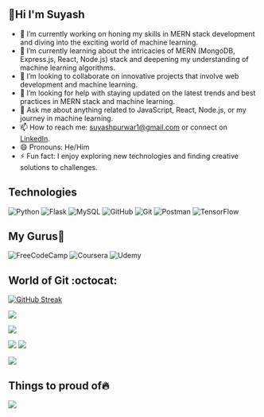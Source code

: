 <!--
**suyashpurwar1/suyashpurwar1** is a ✨ _special_ ✨ repository because its `README.md` (this file) appears on your GitHub profile.

Here are some ideas to get you started:

- 🔭 I’m currently working on ...
- 🌱 I’m currently learning ...
- 👯 I’m looking to collaborate on ...
- 🤔 I’m looking for help with ...
- 💬 Ask me about ...
- 📫 How to reach me: ...
- 😄 Pronouns: ...
- ⚡ Fun fact: ...
-->
## __👋Hi I'm Suyash__
- 🔭 I’m currently working on honing my skills in MERN stack development and diving into the exciting world of machine learning.
- 🌱 I’m currently learning about the intricacies of MERN (MongoDB, Express.js, React, Node.js) stack and deepening my understanding of machine learning algorithms.
- 👯 I’m looking to collaborate on innovative projects that involve web development and machine learning.
- 🤔 I’m looking for help with staying updated on the latest trends and best practices in MERN stack and machine learning.
- 💬 Ask me about anything related to JavaScript, React, Node.js, or my journey in machine learning.
- 📫 How to reach me: [suyashpurwar1@gmail.com](mailto:suyashpurwar1@gmail.com) or connect on [LinkedIn](https://www.linkedin.com/in/suyashpurwar).
- 😄 Pronouns: He/Him
- ⚡ Fun fact: I enjoy exploring new technologies and finding creative solutions to challenges.


## __Technologies__

![Python](https://img.shields.io/badge/python-3670A0?style=for-the-badge&logo=python&logoColor=ffdd54)
![Flask](https://img.shields.io/badge/flask-%23000.svg?style=for-the-badge&logo=flask&logoColor=white)
![MySQL](https://img.shields.io/badge/mysql-%2300f.svg?style=for-the-badge&logo=mysql&logoColor=white)
![GitHub](https://img.shields.io/badge/github-%23121011.svg?style=for-the-badge&logo=github&logoColor=white)
![Git](https://img.shields.io/badge/git-%23F05033.svg?style=for-the-badge&logo=git&logoColor=white)
![Postman](https://img.shields.io/badge/Postman-FF6C37?style=for-the-badge&logo=postman&logoColor=white)
![TensorFlow](https://img.shields.io/badge/TensorFlow-%23FF6F00.svg?style=for-the-badge&logo=TensorFlow&logoColor=white)


## __My Gurus🙏__

![FreeCodeCamp](https://img.shields.io/badge/Freecodecamp-%23123.svg?&style=for-the-badge&logo=freecodecamp&logoColor=green)
![Coursera](https://img.shields.io/badge/Coursera-%230056D2.svg?style=for-the-badge&logo=Coursera&logoColor=white)
![Udemy](https://img.shields.io/badge/Udemy-EC5252?style=for-the-badge&logo=Udemy&logoColor=white)

## __World of Git :octocat:__   
[![GitHub Streak](https://github-readme-streak-stats.herokuapp.com?user=suyashpurwar1&theme=tokyonight&hide_border=true)](https://git.io/streak-stats)

![](http://github-profile-summary-cards.vercel.app/api/cards/most-commit-language?username=suyashpurwar1&theme=tokyonight)
<!-- ![](http://github-profile-summary-cards.vercel.app/api/cards/repos-per-language?username=suyashpurwar1&theme=tokyonight) -->

![](https://github-readme-stats.vercel.app/api?username=suyashpurwar1&theme=tokyonight&show_icons=true&locale=en&layout=compact)

![](https://activity-graph.herokuapp.com/graph?username=suyashpurwar1&theme=black)
![](https://github-profile-summary-cards.vercel.app/api/cards/profile-details?username=suyashpurwar1&theme=tokyonight)

![](http://github-profile-summary-cards.vercel.app/api/cards/productive-time?username=suyashpurwar1&theme=tokyonight&utcOffset=8)

## __Things to proud of🔥__  

![](https://leetcard.jacoblin.cool/Suyash_Purwar?ext=contest)



